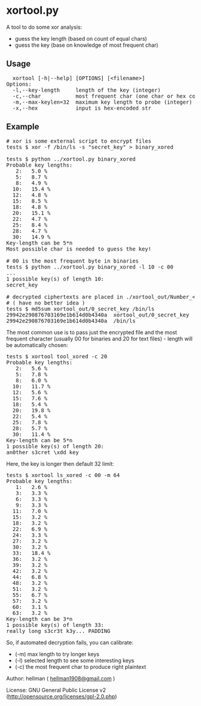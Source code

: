 xortool.py
====================

A tool to do some xor analysis:

  - guess the key length (based on count of equal chars)
  - guess the key (base on knowledge of most frequent char)

Usage
---------------------

<pre>
  xortool [-h|--help] [OPTIONS] [&lt;filename&gt;]
Options:
  -l,--key-length     length of the key (integer)
  -c,--char           most frequent char (one char or hex code)
  -m,--max-keylen=32  maximum key length to probe (integer)
  -x,--hex            input is hex-encoded str
</pre>

Example
---------------------

<pre>
# xor is some external script to encrypt files
tests $ xor -f /bin/ls -s "secret_key" > binary_xored

tests $ python ../xortool.py binary_xored
Probable key lengths:
   2:   5.0 %
   5:   8.7 %
   8:   4.9 %
  10:   15.4 %
  12:   4.8 %
  15:   8.5 %
  18:   4.8 %
  20:   15.1 %
  22:   4.7 %
  25:   8.4 %
  28:   4.7 %
  30:   14.9 %
Key-length can be 5*n
Most possible char is needed to guess the key!

# 00 is the most frequent byte in binaries
tests $ python ../xortool.py binary_xored -l 10 -c 00
...
1 possible key(s) of length 10:
secret_key

# decrypted ciphertexts are placed in ./xortool_out/Number_&lt;key repr&gt;
# ( have no better idea )
tests $ md5sum xortool_out/0_secret_key /bin/ls
29942e290876703169e1b614d0b4340a  xortool_out/0_secret_key
29942e290876703169e1b614d0b4340a  /bin/ls
</pre>

The most common use is to pass just the encrypted file and the most frequent character (usually 00 for binaries and 20 for text files) - length will be automatically chosen:

<pre>
tests $ xortool tool_xored -c 20
Probable key lengths:
   2:   5.6 %
   5:   7.8 %
   8:   6.0 %
  10:   11.7 %
  12:   5.6 %
  15:   7.6 %
  18:   5.4 %
  20:   19.8 %
  22:   5.4 %
  25:   7.8 %
  28:   5.7 %
  30:   11.4 %
Key-length can be 5*n
1 possible key(s) of length 20:
an0ther s3cret \xdd key
</pre>

Here, the key is longer then default 32 limit:

<pre>
tests $ xortool ls_xored -c 00 -m 64
Probable key lengths:
   1:   2.6 %
   3:   3.3 %
   6:   3.3 %
   9:   3.3 %
  11:   7.0 %
  15:   3.2 %
  18:   3.2 %
  22:   6.9 %
  24:   3.3 %
  27:   3.2 %
  30:   3.2 %
  33:   18.4 %
  36:   3.2 %
  39:   3.2 %
  42:   3.2 %
  44:   6.8 %
  48:   3.2 %
  51:   3.2 %
  55:   6.7 %
  57:   3.2 %
  60:   3.1 %
  63:   3.2 %
Key-length can be 3*n
1 possible key(s) of length 33:
really long s3cr3t k3y... PADDING
</pre>

So, if automated decryption fails, you can calibrate:

- (-m) max length to try longer keys
- (-l) selected length to see some interesting keys
- (-c) the most frequent char to produce right plaintext

Author: hellman ( hellman1908@gmail.com )

License: GNU General Public License v2 (http://opensource.org/licenses/gpl-2.0.php)
